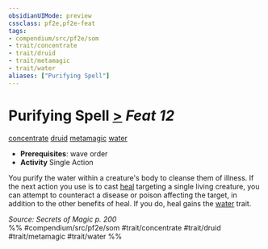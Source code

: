 ```yaml
---
obsidianUIMode: preview
cssclass: pf2e,pf2e-feat
tags:
- compendium/src/pf2e/som
- trait/concentrate
- trait/druid
- trait/metamagic
- trait/water
aliases: ["Purifying Spell"]
---
```

# Purifying Spell  [>](../../rules/core-rulebook/chapter-9-playing-the-game.md#Actions "Single Action") *Feat 12*  
[concentrate](../../rules/traits/concentrate.md)  [druid](../../rules/traits/druid.md)  [metamagic](../../rules/traits/metamagic.md)  [water](../../rules/traits/water.md)  

- **Prerequisites**: wave order
- **Activity** Single Action

You purify the water within a creature's body to cleanse them of illness. If the next action you use is to cast [heal](../spells/heal.md) targeting a single living creature, you can attempt to counteract a disease or poison affecting the target, in addition to the other benefits of heal. If you do, heal gains the [water](../../rules/traits/water.md) trait.

*Source: Secrets of Magic p. 200*  
%% #compendium/src/pf2e/som #trait/concentrate #trait/druid #trait/metamagic #trait/water %%